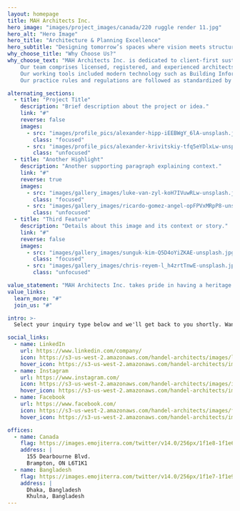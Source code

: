 ```yaml
---
layout: homepage
title: MAH Architects Inc.
hero_image: "images/project_images/canada/220 ruggle render 11.jpg"
hero_alt: "Hero Image"
hero_title: "Architecture & Planning Excellence"
hero_subtitle: "Designing tomorrow’s spaces where vision meets structure"
why_choose_title: "Why Choose Us?"
why_choose_text: "MAH Architects Inc. is dedicated to client-first sustainable architecture. We believe great architecture is a collaborative process, reflecting the input and ideas of everyone involved rather than solely the architect's vision.
    Our team comprises licensed, registered, and experienced architects, visionary designers, and supporting engineering professionals. This integrated team efficiently leverages their expertise to create architectural masterpieces.
    Our working tools included modern technology such as Building Information Modeling software (BIM) and contract administration software to ensure seamless construction and compliance with jurisdictional construction standards. 
    Our practice rules and regulations are followed as standardized by the Royal Architectural Institute of Canada (RAIC), Ontario Association of Architects (OAA), and other local and International regulatory bodies."

alternating_sections:
  - title: "Project Title"
    description: "Brief description about the project or idea."
    link: "#"
    reverse: false
    images:
      - src: "images/profile_pics/alexander-hipp-iEEBWgY_6lA-unsplash.jpg"
        class: "focused"
      - src: "images/profile_pics/alexander-krivitskiy-tfq5eYDlxLw-unsplash.jpg"
        class: "unfocused"
  - title: "Another Highlight"
    description: "Another supporting paragraph explaining context."
    link: "#"
    reverse: true
    images:
      - src: "images/gallery_images/luke-van-zyl-koH7IVuwRLw-unsplash.jpg"
        class: "focused"
      - src: "images/gallery_images/ricardo-gomez-angel-opFPVxMRpP8-unsplash.jpg"
        class: "unfocused"
  - title: "Third Feature"
    description: "Details about this image and its context or story."
    link: "#"
    reverse: false
    images:
      - src: "images/gallery_images/sunguk-kim-Q5D4oYiZKAE-unsplash.jpg"
        class: "focused"
      - src: "images/gallery_images/chris-reyem-l_h4zrtTnwE-unsplash.jpg"
        class: "unfocused"

value_statement: "MAH Architects Inc. takes pride in having a heritage backed by cooperation, integrity and pure passion."
value_links:
  learn_more: "#"
  join_us: "#"

intro: >-
  Select your inquiry type below and we'll get back to you shortly. Want to contact one of our offices? Scroll to the bottom of the page for contact information.

social_links:
  - name: LinkedIn
    url: https://www.linkedin.com/company/
    icon: https://s3-us-west-2.amazonaws.com/handel-architects/images/linkedin_170911_183711.svg
    hover_icon: https://s3-us-west-2.amazonaws.com/handel-architects/images/linkedin-b.svg
  - name: Instagram
    url: https://www.instagram.com/
    icon: https://s3-us-west-2.amazonaws.com/handel-architects/images/instagram.png
    hover_icon: https://s3-us-west-2.amazonaws.com/handel-architects/images/instagram-b.png
  - name: Facebook
    url: https://www.facebook.com/
    icon: https://s3-us-west-2.amazonaws.com/handel-architects/images/facebook_170911_183733.svg
    hover_icon: https://s3-us-west-2.amazonaws.com/handel-architects/images/facebook-b.svg

offices:
  - name: Canada
    flag: https://images.emojiterra.com/twitter/v14.0/256px/1f1e8-1f1e6.png
    address: |
      155 Dearbourne Blvd.
      Brampton, ON L6T1K1
  - name: Bangladesh
    flag: https://images.emojiterra.com/twitter/v14.0/256px/1f1e7-1f1e9.png
    address: |
      Dhaka, Bangladesh
      Khulna, Bangladesh
---
```

